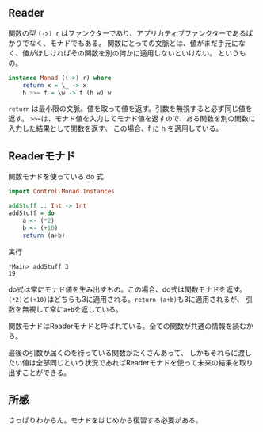 ## Reader

関数の型 `(->) r` はファンクターであり、アプリカティブファンクターであるばかりでなく、モナドでもある。
関数にとっての文脈とは、値がまだ手元になく、値がほしければその関数を別の何かに適用しないといけない。
というもの。

```haskell
instance Monad ((->) r) where
    return x = \_ -> x
    h >>= f = \w -> f (h w) w
```

`return` は最小限の文脈。値を取って値を返す。引数を無視すると必ず同じ値を返す。
`>>=`は、モナド値を入力してモナド値を返すので、ある関数を別の関数に入力した結果として関数を返す。
この場合、f に h を適用している。

## Readerモナド

関数モナドを使っている do 式

```haskell
import Control.Monad.Instances

addStuff :: Int -> Int
addStuff = do
    a <- (*2)
    b <- (+10)
    return (a+b)
```

実行

```
*Main> addStuff 3
19
```

do式は常にモナド値を生み出すもの。この場合、do式は関数モナドを返す。
`(*2)`と`(+10)`はどちらも3に適用される。`return (a+b)`も3に適用されるが、
引数を無視して常に`a+b`を返している。

関数モナドはReaderモナドと呼ばれている。全ての関数が共通の情報を読むから。

最後の引数が届くのを待っている関数がたくさんあって、
しかもそれらに渡したい値は全部同じという状況であればReaderモナドを使って未来の結果を取り出すことができる。

## 所感

さっぱりわからん。モナドをはじめから復習する必要がある。
